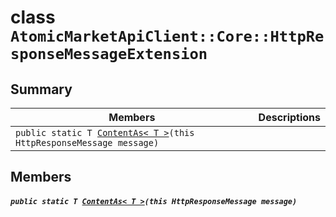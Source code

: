 # class `AtomicMarketApiClient::Core::HttpResponseMessageExtension` 

## Summary

 Members                                | Descriptions                                
----------------------------------------|---------------------------------------------
`public static T `[`ContentAs< T >`](#class_atomic_market_api_client_1_1_core_1_1_http_response_message_extension_1a57e7725a539507500b95dec7bed70785)`(this HttpResponseMessage message)` | 

## Members

##### `public static T `[`ContentAs< T >`](#class_atomic_market_api_client_1_1_core_1_1_http_response_message_extension_1a57e7725a539507500b95dec7bed70785)`(this HttpResponseMessage message)` 

